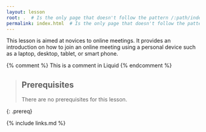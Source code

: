 ```yaml
---
layout: lesson
root: .  # Is the only page that doesn't follow the pattern /:path/index.html
permalink: index.html  # Is the only page that doesn't follow the pattern /:path/index.html
---
```

This lesson is aimed at novices to online meetings. It provides an introduction on how to join an online meeting using a personal device such as a laptop, desktop, tablet, or smart phone.

<!-- this is an html comment -->

{% comment %} This is a comment in Liquid {% endcomment %}

> ## Prerequisites
>
> There are no prerequisites for this lesson.
> 
{: .prereq}

{% include links.md %}
